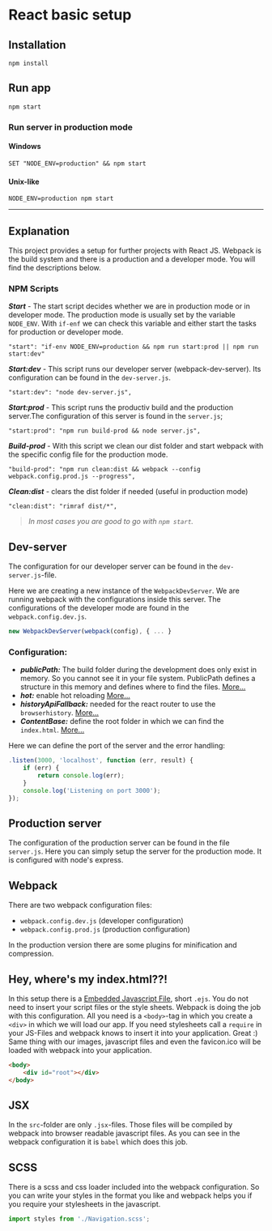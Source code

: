 # React basic setup

## Installation
```
npm install
```

## Run app
```
npm start
```

### **Run server in production mode**
#### Windows
```terminal
SET "NODE_ENV=production" && npm start
``` 
#### Unix-like
```terminal
NODE_ENV=production npm start
``` 
---
## Explanation
This project provides a setup for further projects with React JS. Webpack is the build system and there is a production and a developer mode. You will find the descriptions below.

### NPM Scripts
***Start*** - The start script decides whether we are in production mode or in developer mode.
The production mode is usually set by the variable `NODE_ENV`. With `if-enf` we can check this variable and either start the tasks for production or developer mode.
```
"start": "if-env NODE_ENV=production && npm run start:prod || npm run start:dev"
```

***Start:dev*** - This script runs our developer server (webpack-dev-server). Its configuration can be found in the `dev-server.js`.
```
"start:dev": "node dev-server.js",
```

***Start:prod*** - This script runs the productiv build and the production server.The configuration of this server is found in the `server.js`;
```
"start:prod": "npm run build-prod && node server.js",
```

***Build-prod*** - With this script we clean our dist folder and start webpack with the specific config file for the production mode.
```
"build-prod": "npm run clean:dist && webpack --config webpack.config.prod.js --progress",
```

***Clean:dist*** - clears the dist folder if needed (useful in production mode)

```
"clean:dist": "rimraf dist/*",
```

> *In most cases you are good to go with `npm start`.*

## Dev-server
The configuration for our developer server can be found in the `dev-server.js`-file.

Here we are creating a new instance of the `WebpackDevServer`. We are running webpack with the configurations inside this server. The configurations of the developer mode are found in the `webpack.config.dev.js`.

```Javascript
new WebpackDevServer(webpack(config), { ... }
```

### Configuration:
* ***publicPath:*** The build folder during the development does only exist in memory. So you cannot see it in your file system. PublicPath defines a structure in this memory and defines where to find the files. [More...](https://webpack.github.io/docs/webpack-dev-server.html#content-base)
* ***hot:*** enable hot reloading [More...](https://webpack.github.io/docs/webpack-dev-server.html#hot-module-replacement)
* ***historyApiFallback:*** needed for the react router to use the `browserhistory`. [More...](https://webpack.github.io/docs/webpack-dev-server.html#the-historyapifallback-option)
* ***ContentBase:*** define the root folder in which we can find the `index.html`. [More...](https://webpack.github.io/docs/webpack-dev-server.html#content-base)

Here we can define the port of the server and the error handling:

```Javascript
.listen(3000, 'localhost', function (err, result) {
    if (err) {
        return console.log(err);
    }
    console.log('Listening on port 3000');
});
```

## Production server
The configuration of the production server can be found in the file `server.js`.
Here you can simply setup the server for the production mode. It is configured with node's express.

## Webpack
There are two webpack configuration files:
* `webpack.config.dev.js` (developer configuration)
* `webpack.config.prod.js` (production configuration)

In the production version there are some plugins for minification and compression.

## Hey, where's my index.html??!
In this setup there is a [Embedded Javascript File](http://www.embeddedjs.com/), short `.ejs`. You do not need to insert your script files or the style sheets. Webpack is doing the job with this configuration. All you need is a `<body>`-tag in which you create a `<div>` in which we will load our app. If you need stylesheets call a `require` in your JS-Files and webpack knows to insert it into your application. Great :) Same thing with our images, javascript files and even the favicon.ico will be loaded with webpack into your application.
```html
<body>
    <div id="root"></div>    
</body>
```

## JSX
In the `src`-folder are only `.jsx`-files. Those files will be compiled by webpack into browser readable javascript files. As you can see in the webpack configuration it is `babel` which does this job.

## SCSS
There is a scss and css loader included into the webpack configuration. So you can write your styles in the format you like and webpack helps you if you require your stylesheets in the javascript.

```Javascript
import styles from './Navigation.scss';
```
